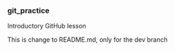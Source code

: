 ### git_practice
Introductory GitHub lesson 

This is change to README.md, only for the dev branch  
